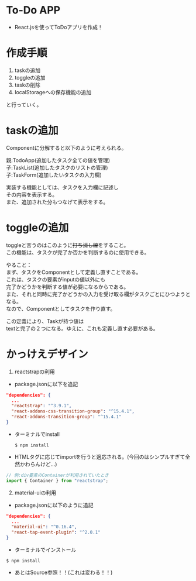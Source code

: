 # To-Do APP
* React.jsを使ってToDoアプリを作成！

# 作成手順
1. taskの追加
2. toggleの追加
3. taskの削除
4. localStorageへの保存機能の追加

と行っていく。

# taskの追加
Componentに分解すると以下のように考えられる。  

親:TodoApp(追加したタスク全ての値を管理)  
子:TaskList(追加したタスクのリストの管理)  
子:TaskForm(追加したいタスクの入力欄)  

実装する機能としては、タスクを入力欄に記述し  
その内容を表示する。  
また、追加された分もつなげて表示をする。

# toggleの追加
toggleと言うのはこのように<s>打ち消し線</s>をすること。  
この機能は、タスクが完了か否かを判断するのに使用できる。  

やること：  
まず、タスクをComponentとして定義し直すことである。  
これは、タスクの要素がinputの値以外にも  
完了かどうかを判断する値が必要になるからである。  
また、それと同時に完了かどうかの入力を受け取る欄がタスクごとにひつようとなる。  
なので、Componentとしてタスクを作り直す。

この定義により、Taskが持つ値は  
textと完了の２つになる。ゆえに、これも定義し直す必要がある。  

# かっけえデザイン
1. reactstrapの利用  

 * package.jsonに以下を追記
  ```json
  "dependencies": {
    ...
    "reactstrap": "^3.9.1",
    "react-addons-css-transition-group": "^15.4.1",
    "react-addons-transition-group": "^15.4.1"
  }
  ```
 * ターミナルでinstall
   ```
   $ npm install
   ```
 * HTMLタグに応じてimportを行うと適応される。(今回のはシンプルすぎて全然かわらんけど...)
  ```javascript
  // 例:div要素のContainerが利用されていたとき
  import { Container } from "reactstrap";
  ```

2. material-uiの利用
 * package.jsonに以下のように追記  
 ```json
 "dependencies": {
   ...
   "material-ui": "^0.16.4",
   "react-tap-event-plugin": "^2.0.1"
 }
 ```
 * ターミナルでインストール
 ```
 $ npm install
 ```
 * あとはSource参照！！(これは変わる！！)
